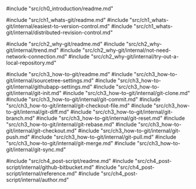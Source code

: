 #include "src/ch0_introduction/readme.md"

#include "src/ch1_whats-git/readme.md"
#include "src/ch1_whats-git/internal/easiest-to-version-control.md"
#include "src/ch1_whats-git/internal/distributed-revision-control.md"

#include "src/ch2_why-git/readme.md"
#include "src/ch2_why-git/internal/trend.md"
#include "src/ch2_why-git/internal/not-need-network-connection.md"
#include "src/ch2_why-git/internal/try-out-a-local-repository.md"

#include "src/ch3_how-to-git/readme.md"
#include "src/ch3_how-to-git/internal/sourcetree-settings.md"
#include "src/ch3_how-to-git/internal/githubapp-settings.md"
#include "src/ch3_how-to-git/internal/git-init.md"
#include "src/ch3_how-to-git/internal/git-clone.md"
#include "src/ch3_how-to-git/internal/git-commit.md"
#include "src/ch3_how-to-git/internal/git-checkout-file.md"
#include "src/ch3_how-to-git/internal/git-diff.md"
#include "src/ch3_how-to-git/internal/git-branch.md"
#include "src/ch3_how-to-git/internal/git-reset.md"
#include "src/ch3_how-to-git/internal/git-rebase.md"
#include "src/ch3_how-to-git/internal/git-checkout.md"
#include "src/ch3_how-to-git/internal/git-push.md"
#include "src/ch3_how-to-git/internal/git-pull.md"
#include "src/ch3_how-to-git/internal/git-merge.md"
#include "src/ch3_how-to-git/internal/git-sync.md"

#include "src/ch4_post-script/readme.md"
#include "src/ch4_post-script/internal/github-bitbucket.md"
#include "src/ch4_post-script/internal/reference.md"
#include "src/ch4_post-script/internal/author.md"